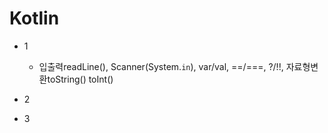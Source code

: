 # Kotlin

* 1
  * 입출력readLine(),   Scanner(System.`in`),   var/val,   ==/===,   ?/!!,   자료형변환toString() toInt()

* 2
* 3
